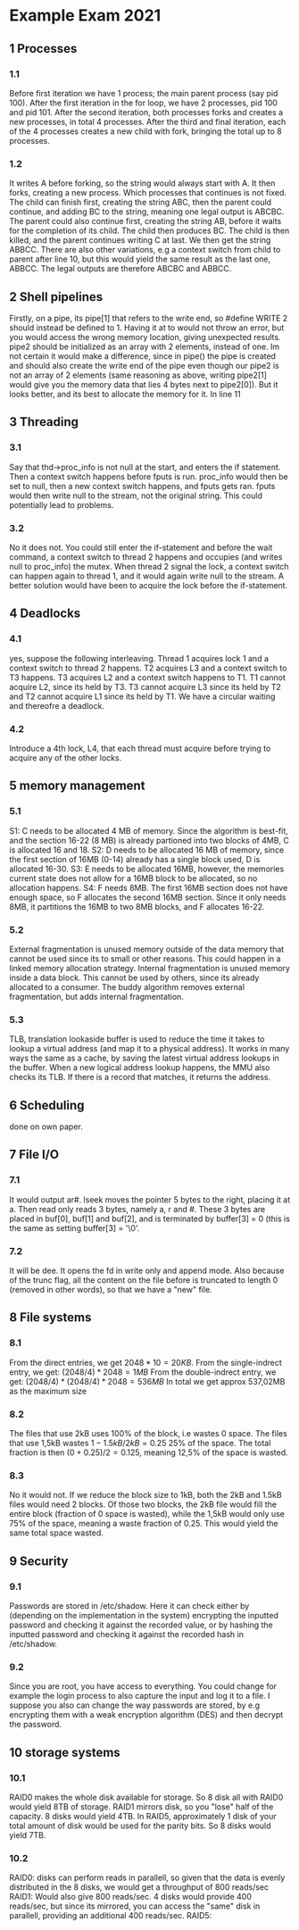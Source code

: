 # Example Exam 2021
## 1 Processes
### 1.1
Before first iteration we have 1 process; the main parent process (say pid 100).
After the first iteration in the for loop, we have 2 processes, pid 100 and pid 101. After the second iteration, both processes forks and creates a new processes, in total 4 processes. After the third and final iteration, each of the 4 processes creates a new child with fork, bringing the total up to 8 processes.

### 1.2
It writes A before forking, so the string would always start with A. It then forks, creating a new process. Which processes that continues is not fixed. The child can finish first, creating the string ABC, then the parent could continue, and adding BC to the string, meaning one legal output is ABCBC. The parent could also continue first, creating the string AB, before it waits for the completion of its child. The child then produces BC. The child is then killed, and the parent continues writing C at last. We then get the string ABBCC. There are also other variations, e.g a context switch from child to parent after line 10, but this would yield the same result as the last one, ABBCC. The legal outputs are therefore ABCBC and ABBCC.

## 2 Shell pipelines
Firstly, on a pipe, its pipe[1] that refers to the write end, so #define WRITE 2 should instead be defined to 1. Having it at to would not throw an error, but you would access the wrong memory location, giving unexpected results.
pipe2 should be initialized as an array with 2 elements, instead of one. Im not certain it would make a difference, since in pipe() the pipe is created and should also create the write end of the pipe even though our pipe2 is not an array of 2 elements (same reasoning as above, writing pipe2[1] would give you the memory data that lies 4 bytes next to pipe2[0]). But it looks better, and its best to allocate the memory for it. 
In line 11

## 3 Threading
### 3.1
Say that thd->proc_info is not null at the start, and enters the if statement. Then a context switch happens before fputs is run. proc_info would then be set to null, then a new context switch happens, and fputs gets ran. fputs would then write null to the stream, not the original string. This could potentially lead to problems. 

### 3.2
No it does not. You could still enter the if-statement and before the wait command, a context switch to thread 2 happens and occupies (and writes null to proc_info) the mutex. When thread 2 signal the lock, a context switch can happen again to thread 1, and it would again write null to the stream. A better solution would have been to acquire the lock before the if-statement. 

## 4 Deadlocks
### 4.1
yes, suppose the following interleaving. Thread 1 acquires lock 1 and a context switch to thread 2 happens. T2 acquires L3 and a context switch to T3 happens. T3 acquires L2 and a context switch happens to T1. T1 cannot acquire L2, since its held by T3. T3 cannot acquire L3 since its held by T2 and T2 cannot acquire L1 since its held by T1. We have a circular waiting and thereofre a deadlock.

### 4.2
Introduce a 4th lock, L4, that each thread must acquire before trying to acquire any of the other locks.

## 5 memory management
### 5.1
S1: C needs to be allocated 4 MB of memory. Since the algorithm is best-fit, and the section 16-22 (8 MB) is already partioned into two blocks of 4MB, C is allocated 16 and 18.
S2: D needs to be allocated 16 MB of memory, since the first section of 16MB (0-14) already has a single block used, D is allocated 16-30.
S3: E needs to be allocated 16MB, however, the memories current state does not allow for a 16MB block to be allocated, so no allocation happens.
S4: F needs 8MB. The first 16MB section does not have enough space, so F allocates the second 16MB section. Since it only needs 8MB, it partitions the 16MB to two 8MB blocks, and F allocates 16-22.

### 5.2
External fragmentation is unused memory outside of the data memory that cannot be used since its to small or other reasons. This could happen in a linked memory allocation strategy. 
Internal fragmentation is unused memory inside a data block. This cannot be used by others, since its already allocated to a consumer. The buddy algorithm removes external fragmentation, but adds internal fragmentation.

### 5.3
TLB, translation lookaside buffer is used to reduce the time it takes to lookup a virtual address (and map it to a physical address). It works in many ways the same as a cache, by saving the latest virtual address lookups in the buffer. When a new logical address lookup happens, the MMU also checks its TLB. If there is a record that matches, it returns the address.

## 6 Scheduling
done on own paper.

## 7 File I/O
### 7.1
It would output ar#. lseek moves the pointer 5 bytes to the right, placing it at a. Then read only reads 3 bytes, namely a, r and #. These 3 bytes are placed in buf[0], buf[1] and buf[2], and is terminated by buffer[3] = 0 (this is the same as setting buffer[3] = '\\0'.

### 7.2
It will be dee. It opens the fd in write only and append mode. Also because of the trunc flag, all the content on the file before is truncated to length 0 (removed in other words), so that we have a "new" file.

## 8 File systems
### 8.1
From the direct entries, we get $2048*10 = 20KB$.
From the single-indrect entry, we get: $(2048/4)*2048 = 1MB$
From the double-indrect entry, we get: $(2048/4)*(2048/4)*2048 = 536MB$
In total we get approx 537,02MB as the maximum size

### 8.2
The files that use 2kB uses 100% of the block, i.e wastes 0 space. The files that use 1,5kB wastes $1-1.5kB/2kB=0.25$ 25% of the space. The total fraction is then $(0+0.25)/2=0.125$, meaning 12,5% of the space is wasted.

### 8.3
No it would not. If we reduce the block size to 1kB, both the 2kB and 1.5kB files would need 2 blocks. Of those two blocks, the 2kB file would fill the entire block (fraction of 0 space is wasted), while the 1,5kB would only use 75% of the space, meaning a waste fraction of 0.25. This would yield the same total space wasted.

## 9 Security
### 9.1
Passwords are stored in /etc/shadow. Here it can check either by (depending on the implementation in the system) encrypting the inputted password and checking it against the recorded value, or by hashing the inputted password and checking it against the recorded hash in /etc/shadow.

### 9.2
Since you are root, you have access to everything. You could change for example the login process to also capture the input and log it to a file. I suppose you also can change the way passwords are stored, by e.g encrypting them with a weak encryption algorithm (DES) and then decrypt the password.

## 10 storage systems
### 10.1
RAID0 makes the whole disk available for storage. So 8 disk all with RAID0 would yield 8TB of storage.
RAID1 mirrors disk, so you "lose" half of the capacity. 8 disks would yield 4TB.
In RAID5, approximately 1 disk of your total amount of disk would be used for the parity bits. So 8 disks would yield 7TB.

### 10.2
RAID0: disks can perform reads in parallell, so given that the data is evenly distributed in the 8 disks, we would get a throughput of 800 reads/sec
RAID1: Would also give 800 reads/sec. 4 disks would provide 400 reads/sec, but since its mirrored, you can access the "same" disk in parallell, providing an additional 400 reads/sec.
RAID5: 